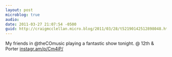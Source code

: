 ```yaml
---
layout: post
microblog: true
audio: 
date: 2011-03-27 21:07:54 -0500
guid: http://craigmcclellan.micro.blog/2011/03/28/t52190142512898048.html
---
```

My friends in @theCOmusic playing a fantastic show tonight.   @ 12th &amp; Porter [instagr.am/p/Cm4iP/](http://instagr.am/p/Cm4iP/)
